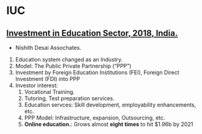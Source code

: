 # IUC

## [Investment in Education Sector, 2018, India.](./Investment_in_Education_Sector_2018_India.md)
- Nishith Desai Assochates.

1. Education system changed as an Industry.
2. Model: The Public Private Partnership (“PPP”)
3. Investment by Foreign Education Institutions (FEI), Foreign Direct Investment (FDI) into PPP
4. Investor interest:
    1. Vocational Training.
    2. Tutoring, Test preparation services.
    3. Education servces: Skill development, employability enhancements, etc.
    4. PPP Model: Infrastructure, expansion, Outsourcing, etc.
    5. **Online education.**: Grows almost **eight times** to hit $1.96b by 2021

